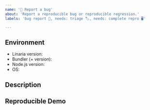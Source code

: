 ```yaml
---
name: '🐛 Report a bug'
about: 'Report a reproducible bug or reproducible regression.'
labels: 'bug report 🦗, needs: triage 🏷, needs: complete repro 🖥️'

---
```


## Environment

<!--
All necessary environmental info that will help triage this
-->

<!--
Especially include:
-->

- Linaria version:
- Bundler (+ version):
- Node.js version:
- OS:

## Description

<!--
Describe your issue in detail.
Include screenshots if needed.
If this is a regression, let us know.
-->

## Reproducible Demo

<!--
  Let us know how to reproduce the issue.
  Include a code sample or share a project that reproduces the issue.
  Please include you tooling setup eg. webpack config for webpack
  Please follow the guidelines for providing a minimal example: https://stackoverflow.com/help/mcve.
-->
